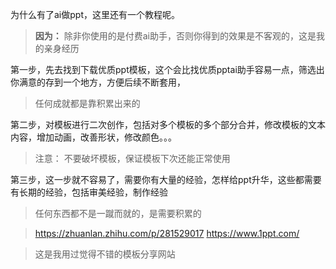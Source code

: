 为什么有了ai做ppt，这里还有一个教程呢。

> **因为：** 除非你使用的是付费ai助手，否则你得到的效果是不客观的，这是我的亲身经历

第一步，先去找到下载优质ppt模板，这个会比找优质pptai助手容易一点，筛选出你满意的存到一个地方，方便后续不断套用，

> 任何成就都是靠积累出来的

第二步，对模板进行二次创作，包括对多个模板的多个部分合并，修改模板的文本内容，增加动画，改善形状，修改颜色。。。

> 注意： 不要破坏模板，保证模板下次还能正常使用

第三步，这一步就不容易了，需要你有大量的经验，怎样给ppt升华，这些都需要有长期的经验，包括审美经验，制作经验

> 任何东西都不是一蹴而就的，是需要积累的

> https://zhuanlan.zhihu.com/p/281529017 https://www.1ppt.com/

> 这是我用过觉得不错的模板分享网站
